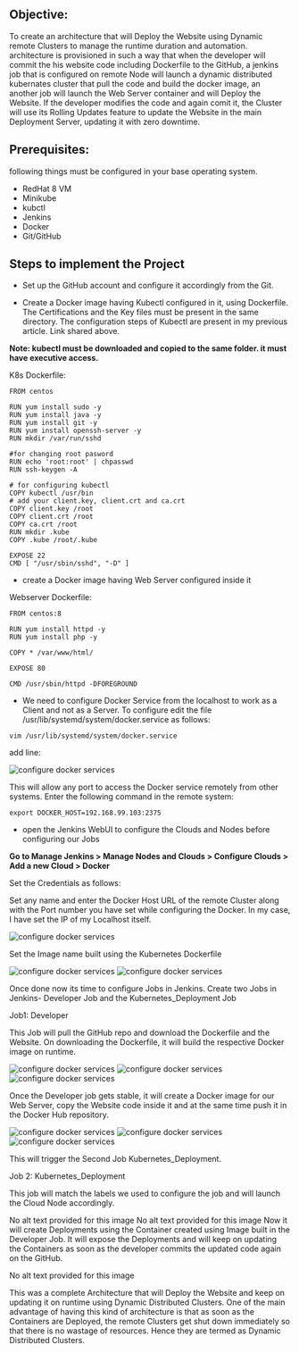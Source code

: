 
## Objective:
To create an architecture that will Deploy the Website using Dynamic remote Clusters to manage the runtime duration and automation.
architecture is provisioned in such a way that when the developer will commit the his website code including Dockerfile to the GitHub, a jenkins job that is configured on remote Node will launch a dynamic distributed kubernates cluster that pull the code and build the docker image, an another job will launch the Web Server container and will Deploy the Website. If the developer modifies the code and again comit it, the Cluster will use its Rolling Updates feature to update the Website in the main Deployment Server, updating it with zero downtime.

## Prerequisites:
following things must be configured in your base operating system.

- RedHat 8 VM 
- Minikube
- kubctl
- Jenkins
- Docker
- Git/GitHub


## Steps to implement the Project

- Set up the GitHub account and configure it accordingly from the Git.

- Create a Docker image having Kubectl configured in it, using Dockerfile. The Certifications and the Key files must be present in the same directory. The configuration steps of Kubectl are present in my previous article. Link shared above.

**Note: kubectl must be downloaded and copied to the same folder. it must have executive access.**

K8s Dockerfile:
```
FROM centos

RUN yum install sudo -y
RUN yum install java -y
RUN yum install git -y
RUN yum install openssh-server -y
RUN mkdir /var/run/sshd

#for changing root pasword
RUN echo 'root:root' | chpasswd
RUN ssh-keygen -A

# for configuring kubectl
COPY kubectl /usr/bin
# add your client.key, client.crt and ca.crt
COPY client.key /root
COPY client.crt /root
COPY ca.crt /root
RUN mkdir .kube
COPY .kube /root/.kube

EXPOSE 22
CMD [ "/usr/sbin/sshd", "-D" ]
```


- create a Docker image having Web Server configured inside it

Webserver Dockerfile:

```
FROM centos:8

RUN yum install httpd -y
RUN yum install php -y

COPY * /var/www/html/

EXPOSE 80

CMD /usr/sbin/httpd -DFOREGROUND
```


- We need to configure Docker Service from the localhost to work as a Client and not as a Server. To configure edit the file /usr/lib/systemd/system/docker.service as follows:

`vim /usr/lib/systemd/system/docker.service `

add line:

![configure docker services](/readme_images/dconf.JPG)


This will allow any port to access the Docker service remotely from other systems. Enter the following command in the remote system:

`export DOCKER_HOST=192.168.99.103:2375`


- open the Jenkins WebUI to configure the Clouds and Nodes before configuring our Jobs

**Go to Manage Jenkins > Manage Nodes and Clouds > Configure Clouds > Add a new Cloud > Docker**

Set the Credentials as follows:

Set any name and enter the Docker Host URL of the remote Cluster along with the Port number you have set while configuring the Docker. In my case, I have set the IP of my Localhost itself.

![configure docker services](/readme_images/configcloud.JPG)

Set the Image name built using the Kubernetes Dockerfile

![configure docker services](/readme_images/configcloud1.JPG)
![configure docker services](/readme_images/configcloud2.JPG)


Once done now its time to configure Jobs in Jenkins. Create two Jobs in Jenkins- Developer Job and the Kubernetes_Deployment Job

Job1: Developer

This Job will pull the GitHub repo and download the Dockerfile and the Website. On downloading the Dockerfile, it will build the respective Docker image on runtime.

![configure docker services](/readme_images/1.JPG)
![configure docker services](/readme_images/2.JPG)
![configure docker services](/readme_images/3.JPG)



Once the Developer job gets stable, it will create a Docker image for our Web Server, copy the Website code inside it and at the same time push it in the Docker Hub repository.

![configure docker services](/readme_images/4.JPG)
![configure docker services](/readme_images/5.JPG)
![configure docker services](/readme_images/6.JPG)

This will trigger the Second Job Kubernetes_Deployment.



Job 2: Kubernetes_Deployment

This job will match the labels we used to configure the job and will launch the Cloud Node accordingly.

No alt text provided for this image
No alt text provided for this image
Now it will create Deployments using the Container created using Image built in the Developer Job. It will expose the Deployments and will keep on updating the Containers as soon as the developer commits the updated code again on the GitHub.

No alt text provided for this image


This was a complete Architecture that will Deploy the Website and keep on updating it on runtime using Dynamic Distributed Clusters. One of the main advantage of having this kind of architecture is that as soon as the Containers are Deployed, the remote Clusters get shut down immediately so that there is no wastage of resources. Hence they are termed as Dynamic Distributed Clusters.

